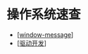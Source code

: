# 操作系统速查

- [[window-message]]
- [[驱动开发]]

[//begin]: # "Autogenerated link references for markdown compatibility"
[window-message]: event/window-message.md "windows-message"
[驱动开发]: windows/驱动开发.md "驱动开发"
[//end]: # "Autogenerated link references"
